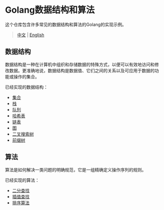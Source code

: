 # Golang数据结构和算法

这个仓库包含许多常见的数据结构和算法的Golang的实现示例。

> [中文](README.md) | [English](README.en.md)

## 数据结构

数据结构是一种在计算机中组织和存储数据的特殊方式，以便可以有效地访问和修改数据。更准确地说，数据结构是数据值、它们之间的关系以及可应用于数据的功能或操作的集合。

已经实现的数据结构：

- [集合](collections/set/set.go)
- [栈](collections/stack/stack.go)
- [队列](collections/queue/queue.go)
- [哈希表](collections/hashmap/hashmap.go)
- [链表](collections/linkedlist/linkedlist.go)
- [图](collections/graph/graph.go)
- [二叉搜索树](collections/tree/bin_search_tree.go)
- [前缀树](collections/tree/trie.go)

## 算法

算法是如何解决一类问题的明确规范，它是一组精确定义操作序列的规则。

已经实现的算法：
- [二分查找](algorithms/search/binary_search.go)
- [插值查找](algorithms/search/interpolation_search.go)
- [排序算法](algorithms/sort/basic.go)